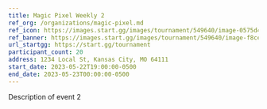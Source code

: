 ```yaml
---
title: Magic Pixel Weekly 2
ref_org: /organizations/magic-pixel.md
ref_icon: https://images.start.gg/images/tournament/549640/image-0575d4021ce125beefcfaf7b0998087b.png?ehk=%2F0dtM6T0PFQogR%2Fzwp2T8Fx5oRHlMWJ5q%2BdfHwn4068%3D&ehkOptimized=FhJt9E2lHRd5rfW1cgn9NrWZHgaqxrsIojx8WOIGlXI%3D
ref_banner: https://images.start.gg/images/tournament/549640/image-f8cedeef17b8a77b39d19d470dd7a936.png?ehk=HyMONy3HK3j7N9oT2FxE7LJeQYx5a4c1783CE8i3CwM%3D&ehkOptimized=ZvqVgskgkvGmskZanCK55gMJCSG91rZhuonlgdI1xXs%3D
url_startgg: https://start.gg/tournament
participant_count: 20
address: 1234 Local St, Kansas City, MO 64111
start_date: 2023-05-22T19:00:00-0500
end_date: 2023-05-23T00:00:00-0500
---
```


Description of event 2
